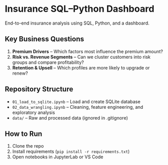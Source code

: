 # Insurance SQL–Python Dashboard

End-to-end insurance analysis using SQL, Python, and a dashboard.

## Key Business Questions
1. **Premium Drivers** – Which factors most influence the premium amount?
2. **Risk vs. Revenue Segments** – Can we cluster customers into risk groups and compare profitability?
3. **Retention & Upsell** – Which profiles are more likely to upgrade or renew?

## Repository Structure
- `01_load_to_sqlite.ipynb` – Load and create SQLite database
- `02_data_wrangling.ipynb` – Cleaning, feature engineering, and exploratory analysis
- `data/` – Raw and processed data (ignored in .gitignore)

## How to Run
1. Clone the repo
2. Install requirements (`pip install -r requirements.txt`)
3. Open notebooks in JupyterLab or VS Code
